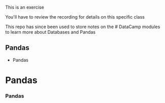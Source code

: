 This is an exercise

You'll have to review the recording for details on this specific class


This repo has since been used to store notes on the # DataCamp modules to learn more about Databases and Pandas

## Pandas

* Pandas 

# Pandas

### Pandas

